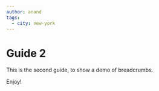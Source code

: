 ```yaml
---
author: anand
tags:
  - city: new-york
---
```


# Guide 2

This is the second guide, to show a demo of breadcrumbs.

Enjoy!
